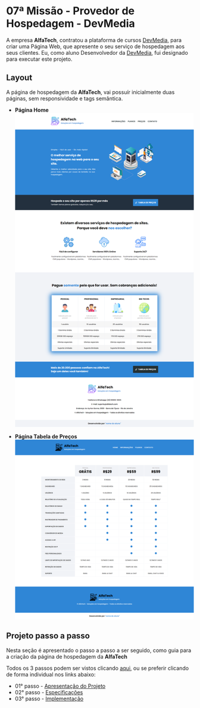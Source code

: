 # 07ª Missão - Provedor de Hospedagem - DevMedia

A empresa **AlfaTech**, contratou a plataforma de cursos [DevMedia](https://www.devmedia.com.br/), para criar uma Página Web, que apresente o seu serviço de hospedagem aos seus clientes. Eu, como aluno Desenvolvedor da [DevMedia](https://www.devmedia.com.br/), fui designado para executar este projeto.

## Layout

A página de hospedagem da **AlfaTech**, vai possuír inicialmente duas páginas, sem responsividade e tags semântica.

* **Página Home**
![Página Home](./layout/layout-pagina-home.png)

* **Página Tabela de Preços**
![Página Tabela de Preços](./layout/layout-pagina-tabeladeprecos.png)

## Projeto passo a passo

Nesta seção é apresentado o passo a passo a ser seguido, como guia para a criação da página de hospedagem da **AlfaTech**

Todos os 3 passos podem ser vistos clicando [aqui](https://www.devmedia.com.br/quest/?id=29), ou se preferir clicando de forma individual nos links abaixo:

* 01° passo - [Apresentação do Projeto](https://www.devmedia.com.br/quest/etapa.php?id=163)
* 02° passo - [Especificações](https://www.devmedia.com.br/quest/etapa.php?id=164)
* 03° passo - [Implementação](https://www.devmedia.com.br/quest/etapa.php?id=165)